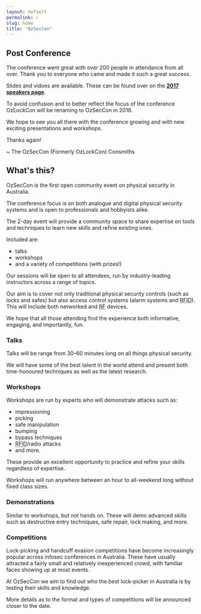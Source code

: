 ```yaml
---
layout: default
permalink: /
slug: home
title: "OzSecCon"
---
```


## <b>Post Conference</b>

The conference went great with over 200 people in attendance from all over.  Thank you to everyone who came and made it such a great success.

Slides and vidoes are available.  These can be found over on the **[2017 speakers page](/2017/speakers/)**.

To avoid confusion and to better reflect the focus of the conference OzLockCon will be renaming to OzSecCon in 2018.

We hope to see you all there with the conference growing and with new exciting presentations and workshops.

Thanks again!

~ The OzSecCon (Formerly OzLockCon) Consmiths

## What's this?

OzSecCon is the first open community event on physical security in Australia.

The conference focus is on both analogue and digital physical security systems and is open to professionals and hobbyists alike.

The 2-day event will provide a community space to share expertise on tools and techniques to learn new skills and refine existing ones.

Included are:

- talks
- workshops
- and a variety of competitions (with prizes!)

Our sessions will be open to all attendees, run by industry-leading instructors across a range of topics.

Our aim is to cover not only traditional physical security controls (such as locks and safes) but also access control systems (alarm systems and <abbr title="Radio-frequency Identification">RFID</abbr>). This will include both networked and <abbr title="radio frequency">RF</abbr> devices.

We hope that all those attending find the experience both informative, engaging, and importantly, fun.

### Talks

Talks will be range from 30–60 minutes long on all things physical security.

We will have some of the best talent in the world attend and present both
time-honoured techniques as well as the latest research.

### Workshops

Workshops are run by experts who will demonstrate attacks such as:

- impressioning
- picking
- safe manipulation
- bumping
- bypass techniques
- <abbr title="Radio-frequency Identification">RFID</abbr>/radio attacks
- and more.

These provide an excellent opportunity to practice and refine your skills regardless of expertise.

Workshops will run anywhere between an hour to all-weekend long without fixed class sizes.

### Demonstrations

Similar to workshops, but not hands on. These will demo advanced skills such as destructive entry techniques, safe repair, lock making, and more.

### Competitions

Lock-picking and handcuff evasion competitions have become increasingly popular across infosec conferences in Australia. These have usually attracted a fairly small and relatively inexperienced crowd, with familiar faces showing up at most events.

At OzSecCon we aim to find out who the best lock-picker in Australia is by testing their skills and knowledge.

More details as to the format and types of competitions will be announced closer to the date.
